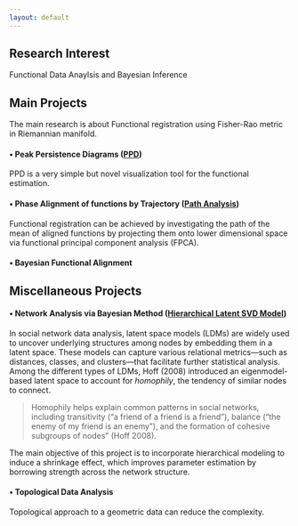```yaml
---
layout: default
---
```


<!-- [link](https://stat.duke.edu/). -->
<!-- [link](ss.html) -->
<!-- [link](/B-spline.md/) -->
<!-- [link](/B-spline2.md/) -->

<!-- <img src="ego.png" alt="ego" width="80"/> -->
## Research Interest
Functional Data Anaylsis and Bayesian Inference

## Main Projects

The main research is about Functional registration using Fisher-Rao metric in Riemannian manifold. 

#### • Peak Persistence Diagrams ([PPD](https://arxiv.org/abs/2305.04826))

PPD is a very simple but novel visualization tool for the functional estimation.


#### • Phase Alignment of functions by Trajectory ([Path Analysis](/Projects/PathAnalysis/Visualization/test99.html))


Functional registration can be achieved by investigating the path of the mean of aligned functions by projecting them onto lower dimensional space via functional principal component analysis (FPCA).

#### • Bayesian Functional Alignment

## Miscellaneous Projects

#### • Network Analysis via Bayesian Method ([Hierarchical Latent SVD Model](/Projects/HLSVD/HSVD.pdf))

In social network data analysis, latent space models (LDMs) are widely used to uncover underlying structures among nodes by embedding them in a latent space. These models can capture various relational metrics—such as distances, classes, and clusters—that facilitate further statistical analysis. Among the different types of LDMs, Hoff (2008) introduced an eigenmodel-based latent space to account for *homophily*, the tendency of similar nodes to connect.

> Homophily helps explain common patterns in social networks, including transitivity (“a friend of a friend is a friend”), balance (“the enemy of my friend is an enemy”), and the formation of cohesive subgroups of nodes” (Hoff 2008).

The main objective of this project is to incorporate hierarchical modeling to induce a shrinkage effect, which improves parameter estimation by borrowing strength across the network structure.

#### • Topological Data Analysis
Topological approach to a geometric data can reduce the complexity. 


